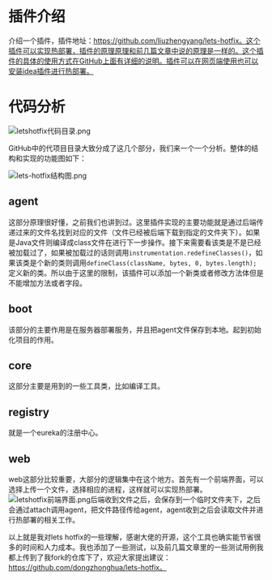 # 插件介绍

介绍一个插件，插件地址：https://github.com/liuzhengyang/lets-hotfix。这个插件可以实现热部署，插件的原理原理和前几篇文章中说的原理是一样的。这个插件的具体的使用方式在GitHub上面有详细的说明。插件可以在网页端使用也可以安装idea插件进行热部署。

# 代码分析

![letshotfix代码目录.png](https://gitee.com/dongzhonghua/zhonghua/raw/master/img/blog/letshotfix代码目录.png)

GitHub中的代项目目录大致分成了这几个部分，我们来一个一个分析。整体的结构和实现的功能图如下：

![lets-hotfix结构图.png](https://gitee.com/dongzhonghua/zhonghua/raw/master/img/blog/lets-hotfix结构图.png)

## agent

这部分原理很好懂，之前我们也讲到过。这里插件实现的主要功能就是通过后端传递过来的文件名找到对应的文件（文件已经被后端下载到指定的文件夹下）。如果是Java文件则编译成class文件在进行下一步操作。接下来需要看该类是不是已经被加载过了，如果被加载过的话则调用`instrumentation.redefineClasses()`，如果该类是个新的类则调用`defineClass(className, bytes, 0, bytes.length);`定义新的类。所以由于这里的限制，该插件可以添加一个新类或者修改方法体但是不能增加方法或者字段。



## boot

该部分的主要作用是在服务器部署服务，并且把agent文件保存到本地。起到初始化项目的作用。

## core

这部分主要是用到的一些工具类，比如编译工具。

## registry

就是一个eureka的注册中心。

## web

web这部分比较重要，大部分的逻辑集中在这个地方。首先有一个前端界面，可以选择上传一个文件，选择相应的进程，这样就可以实现热部署。
![letshotfix前端界面.png](https://gitee.com/dongzhonghua/zhonghua/raw/master/img/blog/letshotfix前端界面.png)后端收到文件之后，会保存到一个临时文件夹下，之后会通过attach调用agent，把文件路径传给agent，agent收到之后会读取文件并进行热部署的相关工作。

以上就是我对lets hotfix的一些理解，感谢大佬的开源，这个工具也确实能节省很多的时间和人力成本。我也添加了一些测试，以及前几篇文章里的一些测试用例我都上传到了我fork的仓库下了，欢迎大家提出建议：https://github.com/dongzhonghua/lets-hotfix。